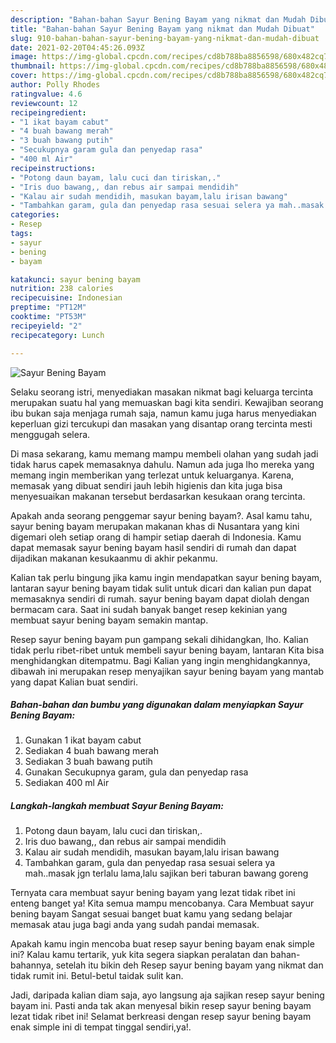 ```yaml
---
description: "Bahan-bahan Sayur Bening Bayam yang nikmat dan Mudah Dibuat"
title: "Bahan-bahan Sayur Bening Bayam yang nikmat dan Mudah Dibuat"
slug: 910-bahan-bahan-sayur-bening-bayam-yang-nikmat-dan-mudah-dibuat
date: 2021-02-20T04:45:26.093Z
image: https://img-global.cpcdn.com/recipes/cd8b788ba8856598/680x482cq70/sayur-bening-bayam-foto-resep-utama.jpg
thumbnail: https://img-global.cpcdn.com/recipes/cd8b788ba8856598/680x482cq70/sayur-bening-bayam-foto-resep-utama.jpg
cover: https://img-global.cpcdn.com/recipes/cd8b788ba8856598/680x482cq70/sayur-bening-bayam-foto-resep-utama.jpg
author: Polly Rhodes
ratingvalue: 4.6
reviewcount: 12
recipeingredient:
- "1 ikat bayam cabut"
- "4 buah bawang merah"
- "3 buah bawang putih"
- "Secukupnya garam gula dan penyedap rasa"
- "400 ml Air"
recipeinstructions:
- "Potong daun bayam, lalu cuci dan tiriskan,."
- "Iris duo bawang,, dan rebus air sampai mendidih"
- "Kalau air sudah mendidih, masukan bayam,lalu irisan bawang"
- "Tambahkan garam, gula dan penyedap rasa sesuai selera ya mah..masak jgn terlalu lama,lalu sajikan beri taburan bawang goreng"
categories:
- Resep
tags:
- sayur
- bening
- bayam

katakunci: sayur bening bayam 
nutrition: 238 calories
recipecuisine: Indonesian
preptime: "PT12M"
cooktime: "PT53M"
recipeyield: "2"
recipecategory: Lunch

---
```



![Sayur Bening Bayam](https://img-global.cpcdn.com/recipes/cd8b788ba8856598/680x482cq70/sayur-bening-bayam-foto-resep-utama.jpg)

Selaku seorang istri, menyediakan masakan nikmat bagi keluarga tercinta merupakan suatu hal yang memuaskan bagi kita sendiri. Kewajiban seorang ibu bukan saja menjaga rumah saja, namun kamu juga harus menyediakan keperluan gizi tercukupi dan masakan yang disantap orang tercinta mesti menggugah selera.

Di masa  sekarang, kamu memang mampu membeli olahan yang sudah jadi tidak harus capek memasaknya dahulu. Namun ada juga lho mereka yang memang ingin memberikan yang terlezat untuk keluarganya. Karena, memasak yang dibuat sendiri jauh lebih higienis dan kita juga bisa menyesuaikan makanan tersebut berdasarkan kesukaan orang tercinta. 



Apakah anda seorang penggemar sayur bening bayam?. Asal kamu tahu, sayur bening bayam merupakan makanan khas di Nusantara yang kini digemari oleh setiap orang di hampir setiap daerah di Indonesia. Kamu dapat memasak sayur bening bayam hasil sendiri di rumah dan dapat dijadikan makanan kesukaanmu di akhir pekanmu.

Kalian tak perlu bingung jika kamu ingin mendapatkan sayur bening bayam, lantaran sayur bening bayam tidak sulit untuk dicari dan kalian pun dapat memasaknya sendiri di rumah. sayur bening bayam dapat diolah dengan bermacam cara. Saat ini sudah banyak banget resep kekinian yang membuat sayur bening bayam semakin mantap.

Resep sayur bening bayam pun gampang sekali dihidangkan, lho. Kalian tidak perlu ribet-ribet untuk membeli sayur bening bayam, lantaran Kita bisa menghidangkan ditempatmu. Bagi Kalian yang ingin menghidangkannya, dibawah ini merupakan resep menyajikan sayur bening bayam yang mantab yang dapat Kalian buat sendiri.

<!--inarticleads1-->

##### Bahan-bahan dan bumbu yang digunakan dalam menyiapkan Sayur Bening Bayam:

1. Gunakan 1 ikat bayam cabut
1. Sediakan 4 buah bawang merah
1. Sediakan 3 buah bawang putih
1. Gunakan Secukupnya garam, gula dan penyedap rasa
1. Sediakan 400 ml Air




<!--inarticleads2-->

##### Langkah-langkah membuat Sayur Bening Bayam:

1. Potong daun bayam, lalu cuci dan tiriskan,.
1. Iris duo bawang,, dan rebus air sampai mendidih
1. Kalau air sudah mendidih, masukan bayam,lalu irisan bawang
1. Tambahkan garam, gula dan penyedap rasa sesuai selera ya mah..masak jgn terlalu lama,lalu sajikan beri taburan bawang goreng




Ternyata cara membuat sayur bening bayam yang lezat tidak ribet ini enteng banget ya! Kita semua mampu mencobanya. Cara Membuat sayur bening bayam Sangat sesuai banget buat kamu yang sedang belajar memasak atau juga bagi anda yang sudah pandai memasak.

Apakah kamu ingin mencoba buat resep sayur bening bayam enak simple ini? Kalau kamu tertarik, yuk kita segera siapkan peralatan dan bahan-bahannya, setelah itu bikin deh Resep sayur bening bayam yang nikmat dan tidak rumit ini. Betul-betul taidak sulit kan. 

Jadi, daripada kalian diam saja, ayo langsung aja sajikan resep sayur bening bayam ini. Pasti anda tak akan menyesal bikin resep sayur bening bayam lezat tidak ribet ini! Selamat berkreasi dengan resep sayur bening bayam enak simple ini di tempat tinggal sendiri,ya!.

